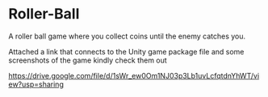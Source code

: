 # Roller-Ball
A roller ball game where you collect coins until the enemy catches you.

Attached a link that connects to the Unity game package file and some screenshots of the game kindly check them out

https://drive.google.com/file/d/1sWr_ew0Om1NJ03p3Lb1uvLcfqtdnYhWT/view?usp=sharing
